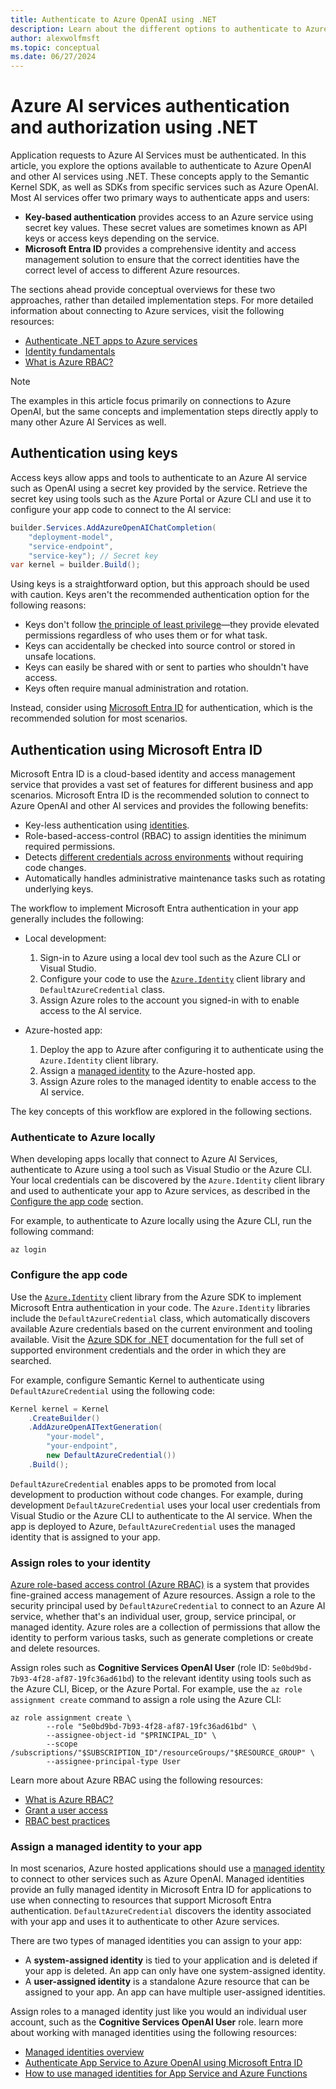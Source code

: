 ```yaml
---
title: Authenticate to Azure OpenAI using .NET
description: Learn about the different options to authenticate to Azure OpenAI and other services using .NET
author: alexwolfmsft
ms.topic: conceptual
ms.date: 06/27/2024
---
```


# Azure AI services authentication and authorization using .NET

Application requests to Azure AI Services must be authenticated. In this article, you explore the options available to authenticate to Azure OpenAI and other AI services using .NET. These concepts apply to the Semantic Kernel SDK, as well as SDKs from specific services such as Azure OpenAI. Most AI services offer two primary ways to authenticate apps and users:

- **Key-based authentication** provides access to an Azure service using secret key values. These secret values are sometimes known as API keys or access keys depending on the service.
- **Microsoft Entra ID** provides a comprehensive identity and access management solution to ensure that the correct identities have the correct level of access to different Azure resources.

The sections ahead provide conceptual overviews for these two approaches, rather than detailed implementation steps. For more detailed information about connecting to Azure services, visit the following resources:

- [Authenticate .NET apps to Azure services](/dotnet/azure/sdk/authentication/)
- [Identity fundamentals](/entra/fundamentals/identity-fundamental-concepts)
- [What is Azure RBAC?](/azure/role-based-access-control/overview)

> [!NOTE]
> The examples in this article focus primarily on connections to Azure OpenAI, but the same concepts and implementation steps directly apply to many other Azure AI Services as well.

## Authentication using keys

Access keys allow apps and tools to authenticate to an Azure AI service such as OpenAI using a secret key provided by the service. Retrieve the secret key using tools such as the Azure Portal or Azure CLI and use it to configure your app code to connect to the AI service:

```csharp
builder.Services.AddAzureOpenAIChatCompletion(
    "deployment-model",
    "service-endpoint",
    "service-key"); // Secret key
var kernel = builder.Build();
```

Using keys is a straightforward option, but this approach should be used with caution. Keys aren't the recommended authentication option for the following reasons:

- Keys don't follow [the principle of least privilege](/entra/identity-platform/secure-least-privileged-access)—they provide elevated permissions regardless of who uses them or for what task.
- Keys can accidentally be checked into source control or stored in unsafe locations.
- Keys can easily be shared with or sent to parties who shouldn't have access.
- Keys often require manual administration and rotation.

Instead, consider using [Microsoft Entra ID](/#explore-microsoft-entra-id) for authentication, which is the recommended solution for most scenarios.

## Authentication using Microsoft Entra ID

Microsoft Entra ID is a cloud-based identity and access management service that provides a vast set of features for different business and app scenarios. Microsoft Entra ID is the recommended solution to connect to Azure OpenAI and other AI services and provides the following benefits:

- Key-less authentication using [identities](/entra/fundamentals/identity-fundamental-concepts).
- Role-based-access-control (RBAC) to assign identities the minimum required permissions.
- Detects [different credentials across environments](/dotnet/api/azure.identity.defaultazurecredential?view=azure-dotnet) without requiring code changes.
- Automatically handles administrative maintenance tasks such as rotating underlying keys.

The workflow to implement Microsoft Entra authentication in your app generally includes the following:

- Local development:
    1. Sign-in to Azure using a local dev tool such as the Azure CLI or Visual Studio.
    1. Configure your code to use the [`Azure.Identity`](/dotnet/api/overview/azure/identity-readme) client library and `DefaultAzureCredential` class.
    1. Assign Azure roles to the account you signed-in with to enable access to the AI service.

- Azure-hosted app:
    1. Deploy the app to Azure after configuring it to authenticate using the `Azure.Identity` client library.
    1. Assign a [managed identity](/entra/identity/managed-identities-azure-resources/overview) to the Azure-hosted app.
    1. Assign Azure roles to the managed identity to enable access to the AI service.

The key concepts of this workflow are explored in the following sections.

### Authenticate to Azure locally

When developing apps locally that connect to Azure AI Services, authenticate to Azure using a tool such as Visual Studio or the Azure CLI. Your local credentials can be discovered by the `Azure.Identity` client library and used to authenticate your app to Azure services, as described in the [Configure the app code](/#configure-your-app-code) section.

For example, to authenticate to Azure locally using the Azure CLI, run the following command:

```azurecli
az login
```

### Configure the app code

Use the [`Azure.Identity`](/dotnet/api/overview/azure/identity-readme) client library from the Azure SDK to implement Microsoft Entra authentication in your code. The `Azure.Identity` libraries include the `DefaultAzureCredential` class, which automatically discovers available Azure credentials based on the current environment and tooling available. Visit the [Azure SDK for .NET](/dotnet/api/azure.identity.defaultazurecredential) documentation for the full set of supported environment credentials and the order in which they are searched.

For example, configure Semantic Kernel to authenticate using `DefaultAzureCredential` using the following code:

```csharp
Kernel kernel = Kernel
    .CreateBuilder()
    .AddAzureOpenAITextGeneration(
        "your-model",
        "your-endpoint",
        new DefaultAzureCredential())
    .Build();
```

`DefaultAzureCredential` enables apps to be promoted from local development to production without code changes. For example, during development `DefaultAzureCredential` uses your local user credentials from Visual Studio or the Azure CLI to authenticate to the AI service. When the app is deployed to Azure, `DefaultAzureCredential` uses the managed identity that is assigned to your app.

### Assign roles to your identity

[Azure role-based access control (Azure RBAC)](/azure/role-based-access-control) is a system that provides fine-grained access management of Azure resources. Assign a role to the security principal used by `DefaultAzureCredential` to connect to an Azure AI service, whether that's an individual user, group, service principal, or managed identity. Azure roles are a collection of permissions that allow the identity to perform various tasks, such as generate completions or create and delete resources.

Assign roles such as **Cognitive Services OpenAI User** (role ID: `5e0bd9bd-7b93-4f28-af87-19fc36ad61bd`) to the relevant identity using tools such as the Azure CLI, Bicep, or the Azure Portal. For example, use the `az role assignment create` command to assign a role using the Azure CLI:

```azurecli
az role assignment create \
        --role "5e0bd9bd-7b93-4f28-af87-19fc36ad61bd" \
        --assignee-object-id "$PRINCIPAL_ID" \
        --scope /subscriptions/"$SUBSCRIPTION_ID"/resourceGroups/"$RESOURCE_GROUP" \
        --assignee-principal-type User
```

Learn more about Azure RBAC using the following resources:

- [What is Azure RBAC?](/azure/role-based-access-control/overview)
- [Grant a user access](/azure/role-based-access-control/quickstart-assign-role-user-portal)
- [RBAC best practices](/azure/role-based-access-control/best-practices)

### Assign a managed identity to your app

In most scenarios, Azure hosted applications should use a [managed identity](/entra/identity/managed-identities-azure-resources/overview) to connect to other services such as Azure OpenAI. Managed identities provide an fully managed identity in Microsoft Entra ID for applications to use when connecting to resources that support Microsoft Entra authentication. `DefaultAzureCredential` discovers the identity associated with your app and uses it to authenticate to other Azure services.

There are two types of managed identities you can assign to your app:

- A **system-assigned identity** is tied to your application and is deleted if your app is deleted. An app can only have one system-assigned identity.
- A **user-assigned identity** is a standalone Azure resource that can be assigned to your app. An app can have multiple user-assigned identities.

Assign roles to a managed identity just like you would an individual user account, such as the **Cognitive Services OpenAI User** role. learn more about working with managed identities using the following resources:

- [Managed identities overview](/entra/identity/managed-identities-azure-resources/overview)
- [Authenticate App Service to Azure OpenAI using Microsoft Entra ID](/dotnet/ai/how-to/app-service-aoai-auth?pivots=azure-portal)
- [How to use managed identities for App Service and Azure Functions](/azure/app-service/overview-managed-identity)
